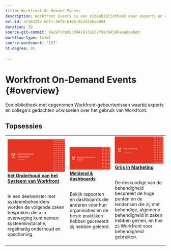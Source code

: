 ```yaml
---
title: Workfront On-Demand Events
description: Workfront Events is een videobibliotheek waar experts en collega's hun gedachten en ideeën hebben gedeeld over hoe ze Workfront kunnen gebruiken om het werk dat voor hun organisaties wordt gedaan, te verbeteren.
exl-id: bf38329c-65f1-48f0-b106-8b7d226aa894
duration: 39
source-git-commit: 9a297cda953d4414131657f9ac84580aea0eabeb
workflow-type: tm+mt
source-wordcount: '127'
ht-degree: 0%

---
```


# Workfront On-Demand Events {#overview}

Een bibliotheek met opgenomen Workfront-gebeurtenissen waarbij experts en collega&#39;s gedachten uitwisselen over het gebruik van Workfront.

## Topsessies

<table>
  <tr>
   <td>
      <a href="user-groups/workfront-system-maintenance.md">
      <img alt="Workfront-systeemonderhoud" src="assets/workfront-system-maintenance.png"/>
      </a>
      <div>
         <a href="user-groups/workfront-system-maintenance.md"><strong> het Onderhoud van het Systeem van Workfront </strong></a>
<!---         <br/><em>foo</em> -->
      </div>
      <p>
        <br/>
         In een deelvenster met systeembeheerders worden de volgende zaken besproken die u in overweging kunt nemen: systeeminstallatie, regelmatig onderhoud en opschoning.
      </p>
    </td>
   <td>
      <a href="user-groups/reporting-and-dashboards.md">
      <img alt="Rapportage en dashboards" src="assets/reporting-and-dashboards.png"/>
      </a>
      <div>
         <a href="user-groups/reporting-and-dashboards.md"><strong> Meldend &amp; dashboards </strong></a>
<!---         <br/><em>foo</em> -->
      </div>
      <p>
        <br/>
         Bekijk rapporten en dashboards die anderen voor hun organisaties en de beste praktijken hebben gecreeerd zij hebben geleerd.
      </p>
    </td>
   <td>
      <a href="user-groups/agile-in-marketing.md">
      <img alt="Geniet van marketing" src="assets/agile-in-marketing.png"/>
      </a>
      <div>
         <a href="user-groups/agile-in-marketing.md"><strong> Grijs in Marketing </strong></a>
<!---         <br/><em>foo</em> -->
      </div>
      <p>
        <br/>
         De deskundige van de behendigheid bespreekt de hoge punten en de tendensen die zij met behendige, algemene behendigheid in zaken hebben gezien, en hoe zij Workfront voor behendigheid gebruiken.
      </p>
    </td>
  </tr>
</table>
